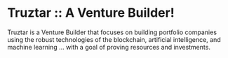 # Truztar :: A Venture Builder!

Truztar is a Venture Builder that focuses on building portfolio companies using the robust technologies of the blockchain, artificial intelligence, and machine learning ... with a goal of proving resources and investments.
